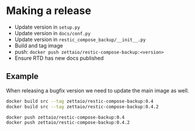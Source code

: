# Making a release

- Update version in `setup.py`
- Update version in `docs/conf.py`
- Update version in `restic_compose_backup/__init__.py`
- Build and tag image
- push: `docker push zettaio/restic-compose-backup:<version>`
- Ensure RTD has new docs published

## Example

When releasing a bugfix version we need to update the
main image as well.

```bash
docker build src --tag zettaio/restic-compose-backup:0.4
docker build src --tag zettaio/restic-compose-backup:0.4.2

docker push zettaio/restic-compose-backup:0.4
docker push zettaio/restic-compose-backup:0.4.2
```
